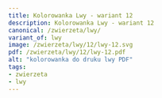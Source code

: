 ```yaml
---
title: Kolorowanka Lwy - wariant 12
description: Kolorowanka Lwy - wariant 12
canonical: /zwierzeta/lwy/
variant_of: lwy
image: /zwierzeta/lwy/12/lwy-12.svg
pdf: /zwierzeta/lwy/12/lwy-12.pdf
alt: "kolorowanka do druku lwy PDF"
tags:
- zwierzeta
- lwy
---
```

